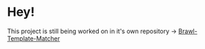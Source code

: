 # Hey!
This project is still being worked on in it's own repository -> [Brawl-Template-Matcher](https://github.com/CrossyChainsaw/brawl-template-matcher)
